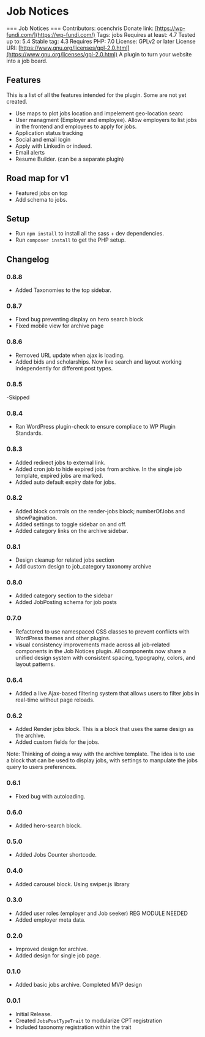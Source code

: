 # Job Notices

=== Job Notices ===
Contributors: ocenchris
Donate link: [https://wp-fundi.com/](https://wp-fundi.com/)
Tags: jobs
Requires at least: 4.7
Tested up to: 5.4
Stable tag: 4.3
Requires PHP: 7.0
License: GPLv2 or later
License URI: [https://www.gnu.org/licenses/gpl-2.0.html](https://www.gnu.org/licenses/gpl-2.0.html)
A plugin to turn your website into a job board.

## Features

This is a list of all the features intended for the plugin. Some are not yet created.

- Use maps to plot jobs location and impelement geo-location searc
- User managment (Employer and employee). Allow employers to list jobs in the frontend and employees to apply for jobs.
- Application status tracking
- Social and email login
- Apply with Linkedin or indeed.
- Email alerts
- Resume Builder. (can be a separate plugin)

## Road map for v1

- Featured jobs on top
- Add schema to jobs.

## Setup

- Run `npm install` to install all the sass + dev dependencies.
- Run `composer install` to get the PHP setup.

## Changelog

### 0.8.8

- Added Taxonomies to the top sidebar.

### 0.8.7

- Fixed bug preventing display on hero search block
- Fixed mobile view for archive page

### 0.8.6

- Removed URL update when ajax is loading.
- Added bids and scholarships. Now live search and layout working independently for different post types.

### 0.8.5

-Skipped

### 0.8.4

- Ran WordPress plugin-check to ensure compliace to WP Plugin Standards.

### 0.8.3

- Added redirect jobs to external link.
- Added cron job to hide expired jobs from archive. In the single job template, expired jobs are marked.
- Added auto default expiry date for jobs.

### 0.8.2

- Added block controls on the render-jobs block; numberOfJobs and showPagination.
- Added settings to toggle sidebar on and off.
- Added category links on the archive sidebar.

### 0.8.1

- Design cleanup for related jobs section
- Add custom design to job_category taxonomy archive

### 0.8.0

- Added category section to the sidebar
- Added JobPosting schema for job posts

### 0.7.0

- Refactored to use namespaced CSS classes to prevent conflicts with WordPress themes and other plugins.
- visual consistency improvements made across all job-related components in the Job Notices plugin. All components now share a unified design system with consistent spacing, typography, colors, and layout patterns.

### 0.6.4

- Added a live Ajax-based filtering system that allows users to filter jobs in real-time without page reloads.

### 0.6.2

- Added Render jobs block. This is a block that uses the same design as the archive.
- Added custom fields for the jobs.

Note: Thinking of doing a way with the archive template. The idea is to use a block that can be used to display jobs, with settings to manpulate the jobs query to users preferences.

### 0.6.1

- Fixed bug with autoloading.

### 0.6.0

- Added hero-search block.

### 0.5.0

- Added Jobs Counter shortcode.

### 0.4.0

- Added carousel block. Using swiper.js library

### 0.3.0

- Added user roles (employer and Job seeker) REG MODULE NEEDED
- Added employer meta data.

### 0.2.0

- Improved design for archive.
- Added design for single job page.

### 0.1.0

- Added basic jobs archive. Completed MVP design

### 0.0.1

- Initial Release.
- Created `JobsPostTypeTrait` to modularize CPT registration
- Included taxonomy registration within the trait
